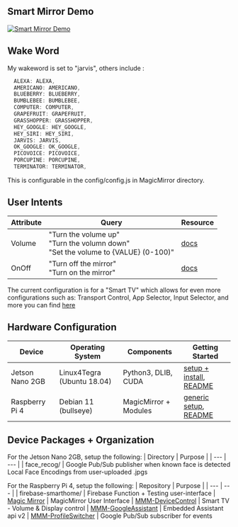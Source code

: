 ## Smart Mirror Demo

[![Smart Mirror Demo](https://www.youtube.com/embed/5QshXc3VS9g)](https://www.youtube.com/embed/5QshXc3VS9g)

## Wake Word
My wakeword is set to "jarvis", others include :
``` js
  ALEXA: ALEXA,
  AMERICANO: AMERICANO,
  BLUEBERRY: BLUEBERRY,
  BUMBLEBEE: BUMBLEBEE,
  COMPUTER: COMPUTER,
  GRAPEFRUIT: GRAPEFRUIT,
  GRASSHOPPER: GRASSHOPPER,
  HEY_GOOGLE: HEY_GOOGLE,
  HEY_SIRI: HEY_SIRI,
  JARVIS: JARVIS,
  OK_GOOGLE: OK_GOOGLE,
  PICOVOICE: PICOVOICE,
  PORCUPINE: PORCUPINE,
  TERMINATOR: TERMINATOR,
```
This is configurable in the config/config.js in MagicMirror directory. 

## User Intents
| Attribute | Query | Resource |
| --- | --- | --- |
| Volume | "Turn the volume up" <br> "Turn the volumn down" <br> "Set the volume to {VALUE} (0-100)" | [docs](https://developers.google.com/assistant/smarthome/traits/volume)
| OnOff | "Turn off the mirror" <br> "Turn on the mirror" | [docs](https://developers.google.com/assistant/smarthome/traits/onoff)

The current configuration is for a "Smart TV" which allows for even more configurations such as: Transport Control, App Selector, Input Selector, and more you can find [here](https://developers.google.com/assistant/smarthome/guides/tv)

## Hardware Configuration
| Device | Operating System | Components | Getting Started |
| --- | --- | --- | --- | 
| Jetson Nano 2GB | Linux4Tegra (Ubuntu 18.04) | Python3, DLIB, CUDA | [setup + install](https://developer.nvidia.com/embedded/learn/get-started-jetson-nano-2gb-devkit), [README](./face_recog/README.md) |
| Raspberry Pi 4 | Debian 11 (bullseye) | MagicMirror + Modules | [generic setup](https://www.raspberrypi.com/documentation/computers/getting-started.html), [README](./firebase-smarthome/README.md)

## Device Packages + Organization
For the Jetson Nano 2GB, setup the following: 
| Directory | Purpose |
| --- | --- |
| face_recog/ | Google Pub/Sub publisher when known face is detected <br> Local Face Encodings from user-uploaded .jpgs

For the Raspberry Pi 4, setup the following:
| Repository | Purpose |
| --- | --- |
| firebase-smarthome/ | Firebase Function + Testing user-interface
| [Magic Mirror](https://github.com/MichMich/MagicMirror) | MagicMirror User Interface
| [MMM-DeviceControl](https://github.com/jeffmur/MMM-DeviceControl) | Smart TV - Volume & Display control
| [MMM-GoogleAssistant](https://github.com/jeffmur/MMM-GoogleAssistant) | Embedded Assistant api v2
| [MMM-ProfileSwitcher](https://github.com/jeffmur/MMM-ProfileSwitcher) | Google Pub/Sub subscriber for events
